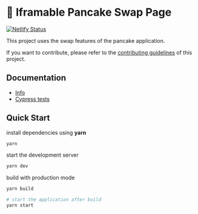 # 🥞 Iframable Pancake Swap Page

[![Netlify Status](https://api.netlify.com/api/v1/badges/0f4c25a2-111b-4db9-b3bf-0480cba329a8/deploy-status)](https://iframe-pancakeswap.netlify.app/)

This project uses the swap features of the pancake application.

If you want to contribute, please refer to the [contributing guidelines](./CONTRIBUTING.md) of this project.

## Documentation

- [Info](doc/Info.md)
- [Cypress tests](doc/Cypress.md)


## Quick Start

install dependencies using **yarn**

```sh
yarn
```

start the development server
```sh
yarn dev
```

build with production mode
```sh
yarn build

# start the application after build
yarn start
```
